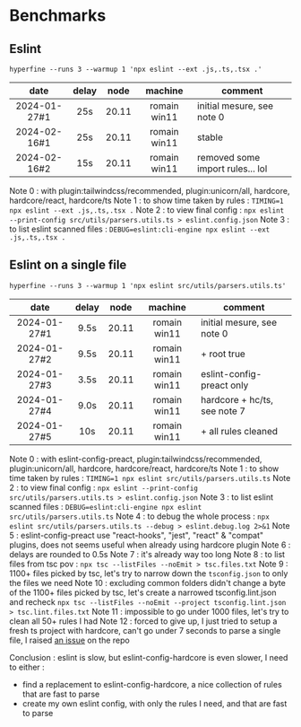 # Benchmarks

## Eslint

`hyperfine --runs 3 --warmup 1 'npx eslint --ext .js,.ts,.tsx .'`

|     date     | delay | node  |   machine    | comment                          |
| :----------: | :---: | :---: | :----------: | -------------------------------- |
| 2024-01-27#1 |  25s  | 20.11 | romain win11 | initial mesure, see note 0       |
| 2024-02-16#1 |  25s  | 20.11 | romain win11 | stable                           |
| 2024-02-16#2 |  15s  | 20.11 | romain win11 | removed some import rules... lol |

Note 0 : with plugin:tailwindcss/recommended,  plugin:unicorn/all, hardcore, hardcore/react, hardcore/ts
Note 1 : to show time taken by rules : `TIMING=1 npx eslint --ext .js,.ts,.tsx .`
Note 2 : to view final config : `npx eslint --print-config src/utils/parsers.utils.ts > eslint.config.json`
Note 3 : to list eslint scanned files : `DEBUG=eslint:cli-engine npx eslint --ext .js,.ts,.tsx .`

## Eslint on a single file

`hyperfine --runs 3 --warmup 1 'npx eslint src/utils/parsers.utils.ts'`

|     date     | delay | node  |   machine    | comment                      |
| :----------: | :---: | :---: | :----------: | ---------------------------- |
| 2024-01-27#1 | 9.5s  | 20.11 | romain win11 | initial mesure, see note 0   |
| 2024-01-27#2 | 9.5s  | 20.11 | romain win11 | + root true                  |
| 2024-01-27#3 | 3.5s  | 20.11 | romain win11 | eslint-config-preact only    |
| 2024-01-27#4 | 9.0s  | 20.11 | romain win11 | hardcore + hc/ts, see note 7 |
| 2024-01-27#5 |  10s  | 20.11 | romain win11 | + all rules cleaned          |

Note 0 : with eslint-config-preact, plugin:tailwindcss/recommended,  plugin:unicorn/all, hardcore, hardcore/react, hardcore/ts
Note 1 : to show time taken by rules : `TIMING=1 npx eslint src/utils/parsers.utils.ts`
Note 2 : to view final config : `npx eslint --print-config src/utils/parsers.utils.ts > eslint.config.json`
Note 3 : to list eslint scanned files : `DEBUG=eslint:cli-engine npx eslint src/utils/parsers.utils.ts`
Note 4 : to debug the whole process : `npx eslint src/utils/parsers.utils.ts --debug > eslint.debug.log 2>&1`
Note 5 : eslint-config-preact use "react-hooks", "jest", "react" & "compat" plugins, does not seems useful when already using hardcore plugin
Note 6 : delays are rounded to 0.5s
Note 7 : it's already way too long
Note 8 : to list files from tsc pov : `npx tsc --listFiles --noEmit > tsc.files.txt`
Note 9 : 1100+ files picked by tsc, let's try to narrow down the `tsconfig.json` to only the files we need
Note 10 : excluding common folders didn't change a byte of the 1100+ files picked by tsc, let's create a narrowed tsconfig.lint.json and recheck `npx tsc --listFiles --noEmit --project tsconfig.lint.json > tsc.lint.files.txt`
Note 11 : impossible to go under 1000 files, let's try to clean all 50+ rules I had
Note 12 : forced to give up, I just tried to setup a fresh ts project with hardcore, can't go under 7 seconds to parse a single file, I raised [an issue](https://github.com/EvgenyOrekhov/eslint-config-hardcore/issues/881) on the repo

Conclusion : eslint is slow, but eslint-config-hardcore is even slower, I need to either :

- find a replacement to eslint-config-hardcore, a nice collection of rules that are fast to parse
- create my own eslint config, with only the rules I need, and that are fast to parse
